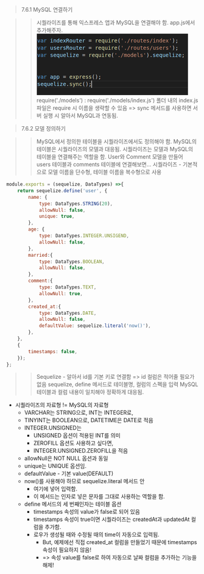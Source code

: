 > 7.6.1 MySQL 연결하기

>> 시퀄라이즈를 통해 익스프레스 앱과 MySQL을 연결해야 함.
>> app.js에서 추가해주자.
![mysql 연동을 위한 app.js 수정](./images/mysqladd.png)
>> require('./models') : require('./models/index.js')
>> 폴더 내의 index.js 파일은 require 시 이름을 생략할 수 있음 
>> => sync 메서드를 사용하면 서버 실행 시 알아서 MySQL과 연동됨.

> 7.6.2 모델 정의하기 

>> MySQL에서 정의한 테이블을 시퀄라이즈에서도 정의해야 함.
>> MySQL의 테이블은 시퀄라이즈의 모델과 대응됨.
>> 시퀄라이즈는 모델과 MySQL의 테이블을 연결해주는 역할을 함.
>> User와 Comment 모델을 만들어 users 테이블과 comments 테이블에 연결해보면...
>> 시퀄라이즈 - 기본적으로 모델 이름을 단수형, 테이블 이름을 복수형으로 사용
```javascript
module.exports = (sequelize, DataTypes) =>{
    return sequelize.define('user', {
        name: {
            type: DataTypes.STRING(20),
            allowNull: false,
            unique: true,
        },
        age: {
            type: DataTypes.INTEGER.UNSIGEND,
            allowNull: false,
        },
        married:{
            type: DataTypes.BOOLEAN,
            allowNull: false,
        },
        comment:{
            type: DataTypes.TEXT,
            allowNull: true,
        },
        created_at:{
            type: DataTypes.DATE,
            allowNull: false,
            defaultValue: sequelize.literal('now()'),
        },
    },
    {
        timestamps: false,
    });
};
```
>> Sequelize - 알아서 id를 기본 키로 연결함 => id 컬럼은 적어줄 필요가 없음 
>> sequelize, define 메서드로 테이블명, 컬럼의 스펙을 입력
>> MySQL 테이블과 컬럼 내용이 일치해야 정확하게 대응됨.

* 시퀄라이즈의 자료형 != MySQL의 자료형
    * VARCHAR는 STRING으로, INT는 INTEGER로,
    * TINYINT는 BOOLEAN으로, DATETIME은 DATE로 적음 
    * INTEGER.UNSIGNED는
        * UNSIGNED 옵션이 적용된 INT를 의미 
        * ZEROFILL 옵션도 사용하고 싶다면,
        * INTEGER.UNSIGNED.ZEROFILL을 적음 
    * allowNull은 NOT NULL 옵션과 동일 
    * unique는 UNIQUE 옵션임. 
    * defaultValue - 기본 value(DEFAULT)
    * now()를 사용해야 하므로 sequelize.literal 메서드 안
        * 여기에 넣어 입력함.
        * 이 메서드는 인자로 넣은 문자를 그대로 사용하는 역할을 함.
    * define 메서드의 세 번째인자는 테이블 옵션 
        * timestamps 속성의 value가 false로 되어 있음
        * timestamps 속성이 true이면 시퀄라이즈는 createdAt과 updatedAt 컬럼을 추가함.
        * 로우가 생성될 때와 수정될 때의 time이 자동으로 입력됨.
            * But, 예제에선 직접 created_at 컬럼을 만들었기 때문에 timestamps 속성이 필요하지 않음!
            * => 속성 value를 false로 하여 자동으로 날짜 컬럼을 추가하는 기능을 해제!
